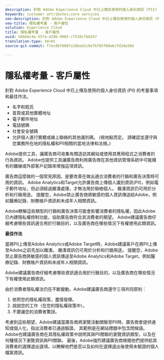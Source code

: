 ```yaml
---
description: 針對 Adobe Experience Cloud 中已上傳及使用的個人身份資訊 (PII) 的考量事項和最佳作法。
keywords: customer attributes;core services
seo-description: 針對 Adobe Experience Cloud 中已上傳及使用的個人身份資訊 (PII) 的考量事項和最佳作法。
seo-title: 隱私權考量 - 客戶屬性
solution: Experience Cloud
title: 隱私權考量 - 客戶屬性
uuid: 5666dc4e-55fa-4196-9985-cf530cfb9247
translation-type: tm+mt
source-git-commit: f7ec8bf6087a18be41c9efbf05f60e6cfd24e566

---
```



# 隱私權考量 - 客戶屬性

針對 Adobe Experience Cloud 中已上傳及使用的個人身份資訊 (PII) 的考量事項和最佳作法。


<!-- <p>https://wiki.corp.adobe.com/display/omtrplatform/Visitor+Enrichment+and+privacy#VisitorEnrichmentandprivacy-INFORMATIONASSOCIATIONOPTIONS </p> -->


* 名字和姓氏
* 首頁或其他實體地址
* 電子郵件地址
* 電話號碼
* 社會安全號碼
* 允許個人進行實體或線上聯絡的其他識別碼。 (視地點而定。 請確認並遵守與您業務所在地的隱私權和PII相關的當地法律和法規。)


Adobe提供工具，讓廣告商可收集有關造訪其網站或使用其應用程式之消費者的行為資訊。 Adobe也提供工具讓廣告商利用廣告商在其他資訊管理系統中可能擁有的離線或外部客戶記錄來增強這項資訊。

廣告商這麼做的一個常見原因，是要改善在做出適合消費者的行銷和廣告決策時可用的資訊。 Adobe Analytics和Target允許廣告商上傳個人識別資訊(PII)，例如電子郵件地址，但必須經過雜湊處理，才無法用於聯絡個人。 雜湊資訊仍可用於分析和行銷用途。 提醒您，Adobe禁止廣告商將敏感的個人資訊傳送給Adobe，例如醫療記錄、財務帳戶資訊和未成年人相關資訊。

Adobe瞭解這些類型的行銷和廣告決策可能會影響消費者的隱私權，因此Adobe已內建隱私權控制功能，協助廣告商符合其消費者的期望。 Adobe建議廣告商仔細考慮哪些資訊適合用於行銷目的，以及廣告商在哪些情況下有權使用此類資訊。

**最佳作法**

當將PII上傳至Adobe Analytics或Adobe Target時，Adobe建議客戶在將PII上傳至Adobe之前先加以雜湊。 雜湊資訊仍可用於分析和行銷用途。 提醒您，Adobe禁止廣告商將敏感的個人資訊傳送至Adobe Analytics和Adobe Target，例如醫療記錄、財務帳戶資訊和未成年人相關資訊。

Adobe建議廣告商仔細考慮哪些資訊適合用於行銷目的，以及廣告商在哪些情況下有權使用此類資訊。

由於消費者隱私權法仍在不斷變動，Adobe建議廣告商遵守三項共同原則：

1. 依照您的隱私權政策，盡情發揮。
1. 說說您的工作（在您的隱私權政策中）。
1. 不要讓您的消費者驚訝。

考慮到這些期望，Adobe建議當廣告商將瀏覽活動關聯至PII時，廣告商會提供通知或個人化，指出消費者已通過驗證。 其範例是在網站標題中包含問候語。 Adobe也建議廣告商在其隱私權政策中說明其與PII關聯的瀏覽資訊類型，以及在何種情況下瀏覽資訊與PII關聯。 最後，Adobe強烈建議廣告商檢閱他們提供給其消費者的選擇退出選項，以瞭解他們是否以及如何在選擇退出後使用未驗證的個人檔案資訊。

<!-- <p> <b>Vinay Geol</b> should help craft privacy regarding how all MAC uses privacy/cookies. Privacy implications around each part of the workflow. Moving from CRM to MAC. Can it include PII? What is PII? What isn't PII? </p> 
<p>CRM data is Known Data or Info. Going to combine with activity that occurs when visitor was not authenticated. PII wiki: </p> 
<p>https://wiki.corp.adobe.com/display/omtrplatform/Visitor+Enrichment+and+privacy#VisitorEnrichmentandprivacy-INFORMATIONASSOCIATIONOPTIONS </p> 
<p>Refactoring of implementation docs as it relates to privacy and cookies. </p> 
<p>Add content to t-publish-audience-segment, as follows: </p> 
<p> Audiences are not filtered based on the authentication state of a visitor. If a visitor can browse your site in un-authenticated and authenticated states, actions that occur when a visitor is un-authenticated can still cause a visitor to be included in an audience. Please review <link> to understand the full privacy implications of audience sharing. </p> 
<p>That "link" goes to a topic dedicated to PII, with this text: </p> 
<p> - Adobe Analytics allows its advertisers to upload personally identifiable information (PII) such as email addresses. When uploading PII to Adobe Analytics, Adobe recommends that the customer should hash PII prior to uploading it to Adobe. Hashed information can still be used for analysis and for marketing purposes. As a reminder, Adobe prohibits advertisers from sending sensitive personal information to Adobe Analytics, such as medical records, financial account information, and information about minors. </p> 
<p> - Adobe recommends its advertisers carefully consider which information is appropriate to use for marketing purposes and in which circumstances the advertiser has permission to use such information. </p> 
<p> - As consumer privacy law remains in flux, Adobe recommends that advertisers respect three common tenets: 1) Do what you say (in your privacy policy); 2) Say what you do (in your privacy policy); and 3) Don't surprise your consumers. </p> 
<p> - With these expectations in mind, Adobe recommends that when an advertiser associates browsing activities to PII, the advertiser provide notices/personalization indicating that the consumer is authenticated. An example of this is including a 'Hello, Jane' greeting within the header of the website. Adobe also recommends that advertisers describe in its privacy policy what type of browsing information it associates with PII and under what circumstances browsing information is associated with PII. Lastly, Adobe strongly recommends advertisers review the opt out choices they provide their consumers to understand whether and how they can use unauthenticated profile information post opt out. </p> 
<p>Possibly revamp the cookies to include privacy, with best practices: https://docs.adobe.com/content/help/en/core-services/interface/ec-cookies/cookies-privacy.html </p> -->
